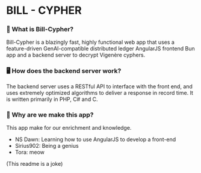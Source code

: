 # BILL - CYPHER

### 🚀 What is Bill-Cypher?
Bill-Cypher is a blazingly fast, highly functional web app that uses a feature-driven GenAI-compatible distributed ledger AngularJS frontend Bun app and a backend server to decrypt Vigenère cyphers. 

### 🖥️ How does the backend server work?
The backend server uses a RESTful API to interface with the front end, and uses extremely optimized algorithms to deliver a response in record time. It is written primarily in PHP, C# and C.

### 🤔 Why are we make this app?
This app make for our enrichment and knowledge. 
* NS Dawn: Learning how to use AngularJS to develop a front-end
* Sirius902: Being a genius
* Tora: meow

(This readme is a joke)